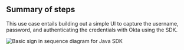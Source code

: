 ## Summary of steps

This use case entails building out a simple UI to capture the username, password, and authenticating the credentials with Okta using the SDK.

<div class="common-image-format">

![Basic sign in sequence diagram for Java SDK](/img/oie-embedded-sdk/oie-embedded-sdk-use-case-simple-sign-on-seq-nodejs.png
 "Basic sign in sequence diagram for Node.js SDK")

</div>